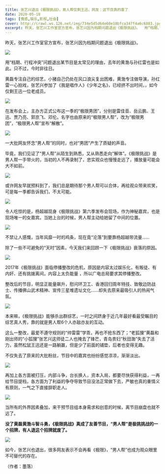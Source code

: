 ```yaml
---
title: 张艺兴退出《极限挑战》，男人帮仅剩王迅，网友：这节目真的废了
date: 2020-05-18
tags: [情感,娱乐,影视,社会]
cover: http://crawl.ws.126.net/img/734e5d5d64e60e10bfca347f4a6c6883.jpg
excerpt: 昨天，张艺兴工作室官方宣布，张艺兴因为档期问题退出《极限挑战》。  用“档期、行程冲突”问题退
---
```

昨天，张艺兴工作室官方宣布，张艺兴因为档期问题退出《极限挑战》。

![](http://crawl.ws.126.net/img/734e5d5d64e60e10bfca347f4a6c6883.jpg)  

用“档期、行程冲突”问题退出某节目是太常见的理由，去年的黄渤与孙红雷也是如此。只不过，今时非往日。

黄磊专注自己的综艺，小猪自己仍处在风口浪尖复出困难，黄渤专注做导演，孙红雷一心拍戏，张艺兴参加了《我是唱作人》《少年之名》，已经挤不出时间，，如今仅剩王迅一位老成员。

![](http://crawl.ws.126.net/img/094d1e782655ae1527c46f88fbd1c6df.jpg)  

在发布会上，主办方正式公布这一季的“极限男团”，分别是雷佳音、岳云鹏、王迅、贾乃亮、郭京飞、邓伦。名字也由原来的“极限男人帮”，改为“极限男团”，“极限男人帮”宣布“解散”。

![](http://crawl.ws.126.net/img/5b22e5842e3b4dd7741785e21c657e67.jpg)  

一大批网友怀念“男人帮”的同时，也对“男团”产生了质疑的声音。

毕竟，我们见证了“男人帮”从陌生到熟悉，又从熟悉走向“解体”。《极限挑战》是男人帮一手带火的，当初的人不再录制了，忠实观众也慢慢走远了，播放量可能会大不如前。

![](http://crawl.ws.126.net/img/e61c4c0c7717597884476f717d6cddc3.jpg)  

或许网友早就预料到了，我们总是期待那个男人帮可以合体，再给观众带来欢笑，可是每一季都告诉我们，不太可能。

![](http://crawl.ws.126.net/img/9a127d1cfdc5d06eb9e737aaab6b9587.jpg)  

令人吃惊的是，杨超越现身《极限挑战》第六季发布会现场，作为神秘嘉宾，也是现场唯一的女嘉宾。当她上台的时候，男人帮主动给她留了中间的位置。

![](http://crawl.ws.126.net/img/2d139d16da5ae96e2ef3717330b17559.jpg)  

不禁让人感慨，当年风靡一时的鸡条，现在竟“沦落”到要靠杨超越带流量......

除了一些不可避免的“天时”因素，今天我们来回顾一下《极限挑战》衰落的原因。

![](http://crawl.ws.126.net/img/b34e652c15536ca8b4d9c905124b7ae1.jpg)  

2017年《极限挑战》面临停播整改的危机，原因是内容太过娱乐化，有叛徒、有内奸、还有挑拨离间，内容上太负能量 ，所以广电总局要求其停播整改。

整改后的节目，明显正能量飙升，慰问环卫工、香港回归周年特技、致敬边防战士、传播佛山武术精神、宣传三星堆遗址文化......却失去原来最吸引人的热闹气氛。

![](http://crawl.ws.126.net/img/f60ddd96abf1926a12bcab2b93956b40.jpg)  

本来嘛，《极限挑战》能够杀出群综艺，一时之间跻身于近几年最好看最受瞩目的综艺真人秀，靠的就是男人帮6个人亦敌亦友的互动。

这么一整改，最爱不遵守规则的“帅雷雷”学乖，再也不抢东西了；“老狐狸”黄磊和刚出师的“小狐狸”张艺兴这师徒二人也掩去了锋芒，青岛贵妇“秋田渤”失去了活力，虽然松鼠王迅还是一路躺赢，但是少了前面的铺垫，后者也变得无趣。

不仅失去了原来的大批粉丝，节目中的嘉宾也纷纷感觉凉凉，渐渐淡出。

![](http://crawl.ws.126.net/img/64d589d1c90cc28125297a41bd0bba38.jpg)  

再加上各方面被打压，内部斗争，台长换人，资本入局，都要尽快获得利益，一再给节目提档，各方面为了利益的争夺导致节目没法正常做下去，严敏也真的重情义有原则，一气之下直接辞职走人。

![](http://crawl.ws.126.net/img/a4cb71939c22bd0a29c271d4ba906325.jpg)  

当所有的外界因素叠加，来干预节目组本身需求和创意的时候，离节目崩盘也就不远了。

**没了黄磊黄渤斗智斗勇，《极限挑战》真成了友善节目，“男人帮”是极挑挑战的一个招牌，有人退这个招牌就废了。**

![](http://crawl.ws.126.net/img/9627c3f4c880963897f6b8eae919b50a.jpg)  

如今，张艺兴也退出，很多网友表示不会再看《极限》，“男人帮”也成为观众眼里不可替代的存在。

（作者：墨落）

